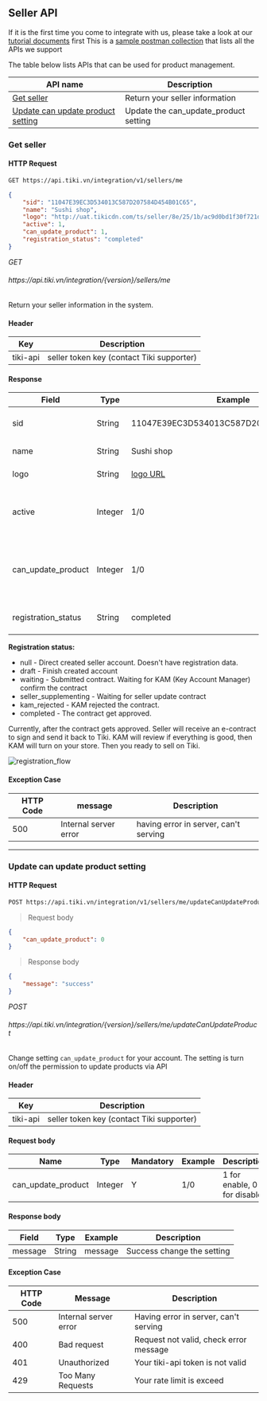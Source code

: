 ## Seller API

If it is the first time you come to integrate with us, please take a look at our [tutorial documents](#api-integration-step-by-step) first
This is a [sample postman collection](https://documenter.getpostman.com/view/7737371/SWLZfqJ9?version=latest) that lists all the APIs we support

The table below lists APIs that can be used for product management.

| API name | Description
| -------- | -----------
| [Get seller](#get-seller) | Return your seller information
| [Update can update product setting](#update-can-update-product-setting) | Update the can_update_product setting


### Get seller
#### HTTP Request ####

```html
GET https://api.tiki.vn/integration/v1/sellers/me
```

```json
{
    "sid": "11047E39EC3D534013C587D207584D454B01C65",
    "name": "Sushi shop",
    "logo": "http://uat.tikicdn.com/ts/seller/8e/25/1b/ac9d0bd1f30f721d198ad37a519ffb9a.png",
    "active": 1,
    "can_update_product": 1,
    "registration_status": "completed"
}
```

<div class="api-endpoint">
	<div class="endpoint-data">
		<i class="label label-get">GET</i>
		<h6>https://api.tiki.vn/integration/{version}/sellers/me</h6>
	</div>
</div>

Return your seller information in the system.


#### Header

| Key | Description
| --- | -----------
| tiki-api | seller token key (contact Tiki supporter)


#### Response

| Field | Type | Example | Description
| ----- | ---- | ------- | -----------
| sid | String | 11047E39EC3D534013C587D207584D454B01C65 | The unique id of a seller
| name | String | Sushi shop | The name of seller
| logo | String | [logo URL](http://uat.tikicdn.com/ts/seller/8e/25/1b/ac9d0bd1f30f721d198ad37a519ffb9a.png) | The seller logo URL
| active | Integer | 1/0 | Your store is active/not active on TIKI
| can_update_product | Integer | 1/0 | Your account can/cannot update products via API   
| registration_status | String | completed | State of registration process


**Registration status:**

* null - Direct created seller account. Doesn't have registration data.
* draft - Finish created account
* waiting - Submitted contract. Waiting for KAM (Key Account Manager) confirm the contract
* seller_supplementing - Waiting for seller update contract
* kam_rejected - KAM rejected the contract. 
* completed - The contract get approved.

Currently, after the contract gets approved. Seller will receive an e-contract to sign and send it back to Tiki.
KAM will review if everything is good, then KAM will turn on your store. Then you ready to sell on Tiki.

![registration_flow](https://salt.tikicdn.com/ts/files/6a/60/9c/6b2f8b18f98a02c32279094a3fb45d92.png)


#### Exception Case

| HTTP Code | message | Description
| --------- | ------- | -----------
| 500 | Internal server error | having error in server, can't serving


------------------------------------------------------------------------------------------------------------------------
### Update can update product setting
#### HTTP Request ####

```html
POST https://api.tiki.vn/integration/v1/sellers/me/updateCanUpdateProduct
```

> Request body

```json
{
	"can_update_product": 0
}
```

> Response body

```json
{
    "message": "success"
}
```

<div class="api-endpoint">
	<div class="endpoint-data">
		<i class="label label-get">POST</i>
		<h6>https://api.tiki.vn/integration/{version}/sellers/me/updateCanUpdateProduct</h6>
	</div>
</div>

Change setting `can_update_product` for your account. The setting is turn on/off the permission to update products via 
API

#### Header

| Key | Description
| --- | -----------
| tiki-api | seller token key (contact Tiki supporter)


#### Request body

Name | Type | Mandatory | Example | Description
---- | ---- | --------- | ------- | -----------
can_update_product | Integer | Y | 1/0 | 1 for enable, 0 for disable


#### Response body

Field | Type | Example | Description
----- | ---- | ------- | -----------
message | String | message | Success change the setting


#### Exception Case

HTTP Code | Message | Description 
--------- | ------- | -----------
500 | Internal server error | Having error in server, can't serving
400 | Bad request | Request not valid, check error message
401 | Unauthorized | Your tiki-api token is not valid
429 | Too Many Requests | Your rate limit is exceed
